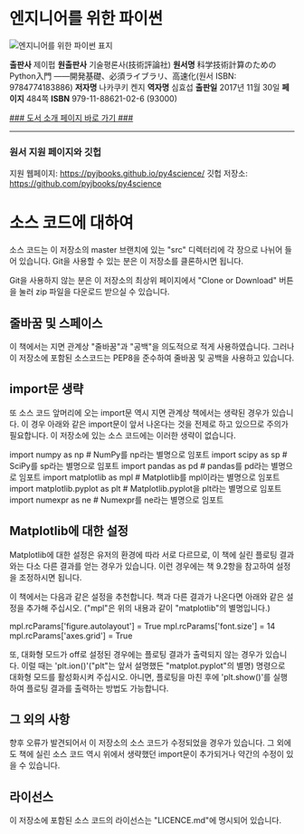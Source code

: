   
# 엔지니어를 위한 파이썬
  

![엔지니어를 위한 파이썬 표지](http://image.kyobobook.co.kr/images/book/xlarge/026/x9791188621026.jpg)

**출판사** 제이펍
**원출판사** 기술평론사(技術評論社)
**원서명** 科学技術計算のためのPython入門 ――開発基礎、必須ライブラリ、高速化(원서 ISBN: 9784774183886)
**저자명** 나카쿠키 켄지
**역자명** 심효섭
**출판일** 2017년 11월 30일
**페이지** 484쪽
**ISBN** 979-11-88621-02-6 (93000)

[### 도서 소개 페이지 바로 가기 ###](http://jpub.tistory.com/738)

_ _ _

### 원서 지원 페이지와 깃헙

지원 웹페이지: https://pyjbooks.github.io/py4science/
깃헙 저장소: https://github.com/pyjbooks/py4science                        


# 소스 코드에 대하여

소스 코드는 이 저장소의 master 브랜치에 있는 "src" 디렉터리에 각 장으로 나뉘어
들어 있습니다. Git을 사용할 수 있는 분은 이 저장소를 클론하시면 됩니다.

Git을 사용하지 않는 분은 이 저장소의 최상위 페이지에서 "Clone or Download"
버튼을 눌러 zip 파일을 다운로드 받으실 수 있습니다.

## 줄바꿈 및 스페이스

이 책에서는 지면 관계상 "줄바꿈"과 "공백"을 의도적으로 적게 사용하였습니다.
그러나 이 저장소에 포함된 소스코드는 PEP8을 준수하여 줄바꿈 및 공백을 사용하고
있습니다.

## import문 생략

또 소스 코드 앞머리에 오는 import문 역시 지면 관계상 책에서는 생략된 경우가
있습니다. 이 경우 아래와 같은 import문이 앞서 나온다는 것을 전제로 하고 있으므로
주의가 필요합니다. 이 저장소에 있는 소스 코드에는 이러한 생략이 없습니다.

  import numpy as np  # NumPy를 np라는 별명으로 임포트
  import scipy as sp  # SciPy를 sp라는 별명으로 임포트
  import pandas as pd  # pandas를 pd라는 별명으로 임포트
  import matplotlib as mpl  # Matplotlib를 mpl이라는 별명으로 임포트
  import matplotlib.pyplot as plt  # Matplotlib.pyplot을 plt라는 별명으로 임포트
  import numexpr as ne  # Numexpr를 ne라는 별명으로 임포트

## Matplotlib에 대한 설정

Matplotlib에 대한 설정은 유저의 환경에 따라 서로 다르므로, 이 책에 실린 플로팅
결과와는 다소 다른 결과를 얻는 경우가 있습니다. 이런 경우에는 책 9.2항을 참고하여
설정을 조정하시면 됩니다.

이 책에서는 다음과 같은 설정을 추천합니다. 책과 다른 결과가 나온다면 아래와 같은
설정을 추가해 주십시오. ("mpl"은 위의 내용과 같이 "matplotlib"의 별명입니다.)

  mpl.rcParams['figure.autolayout'] = True
  mpl.rcParams['font.size'] = 14
  mpl.rcParams['axes.grid'] = True

또, 대화형 모드가 off로 설정된 경우에는 플로팅 결과가 출력되지 않는 경우가 있습니다.
이럴 때는 'plt.ion()'("plt"는 앞서 설명했든 "matplot.pyplot"의 별명) 명령으로
대화형 모드를 활성화시켜 주십시오. 아니면, 플로팅을 마친 후에 'plt.show()'를
실행하여 플로팅 결과를 출력하는 방법도 가능합니다.

## 그 외의 사항

향후 오류가 발견되어서 이 저장소의 소스 코드가 수정되었을 경우가 있습니다.
그 외에도 책에 실린 소스 코드 역시 위에서 생략했던 import문이 추가되거나
약간의 수정이 있을 수 있습니다.


## 라이선스

이 저장소에 포함된 소스 코드의 라이선스는 "LICENCE.md"에 명시되어 있습니다.
